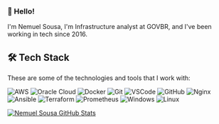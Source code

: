 ### 👋 Hello!

I'm Nemuel Sousa,  I'm Infrastructure analyst at GOVBR, and I've been working in tech since 2016.

## 🛠 Tech Stack

These are some of the technologies and tools that I work with:

![AWS](https://img.shields.io/badge/Amazon_AWS-232F3E?style=flat-square&logo=amazon-aws&logoColor=white)
![Oracle Cloud](https://img.shields.io/badge/Oracle%20Cloud-F80000?style=flat-square&logo=oracle&logoColor=white)
![Docker](https://img.shields.io/badge/-Docker-2496ED?style=flat-square&logo=docker&logoColor=white)
![Git](https://img.shields.io/badge/-Git-black?style=flat-square&logo=git)
![VSCode](https://img.shields.io/badge/-VSCode-007ACC?style=flat-square&logo=visual-studio-code&logoColor=white)
![GitHub](https://img.shields.io/badge/-GitHub-181717?style=flat-square&logo=github)
![Nginx](https://img.shields.io/badge/Nginx-009639?style=flat-square&logo=nginx&logoColor=white)
![Ansible](https://img.shields.io/badge/Ansible-000000?style=flat-square&logo=Ansible&logoColor=white)
![Terraform](https://img.shields.io/badge/Terraform-7B42BC?style=flat-square&logo=terraform&logoColor=white)
![Prometheus](https://img.shields.io/badge/Prometheus-E6522C?style=flat-square&logo=prometheus&logoColor=white)
![Windows](https://img.shields.io/badge/Windows-017AD7?style=flat-square&logo=windows&logoColor=white)
![Linux](https://img.shields.io/badge/Linux-E34F26?style=flat-square&logo=linux&logoColor=black)

[![Nemuel Sousa GitHub Stats](https://github-readme-stats.vercel.app/api?username=nemuelsousa&show_icons=true&theme=dark)](https://github.com/nemuelsousa)
